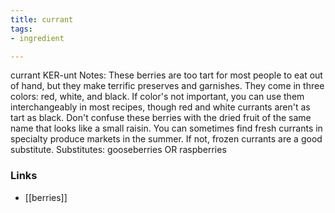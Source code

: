 ```yaml
---
title: currant
tags:
- ingredient

---
```

currant KER-unt Notes: These berries are too tart for most people to eat out of hand, but they make terrific preserves and garnishes. They come in three colors: red, white, and black. If color's not important, you can use them interchangeably in most recipes, though red and white currants aren't as tart as black. Don't confuse these berries with the dried fruit of the same name that looks like a small raisin. You can sometimes find fresh currants in specialty produce markets in the summer. If not, frozen currants are a good substitute. Substitutes: gooseberries OR raspberries

### Links

* [[berries]]
